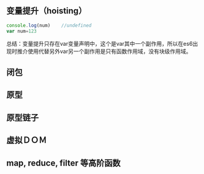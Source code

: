 ## 变量提升（hoisting）
```javascript
console.log(num)	//undefined
var num=123
```
总结：变量提升只存在var变量声明中，这个是var其中一个副作用，所以在es6出现时推介使用代替另外var另一个副作用是只有函数作用域，没有块级作用域。

## 闭包
## 原型
## 原型链子
## 虚拟ＤＯＭ
## map, reduce, filter 等高阶函数